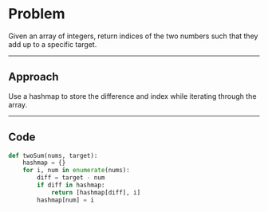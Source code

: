 # Problem

Given an array of integers, return indices of the two numbers such that they add up to a specific target.

---

## Approach

Use a hashmap to store the difference and index while iterating through the array.

---

## Code

```python
def twoSum(nums, target):
    hashmap = {}
    for i, num in enumerate(nums):
        diff = target - num
        if diff in hashmap:
            return [hashmap[diff], i]
        hashmap[num] = i
```